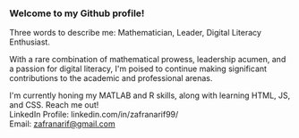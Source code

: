 ### Welcome to my Github profile!
Three words to describe me: Mathematician, Leader, Digital Literacy Enthusiast.

With a rare combination of mathematical prowess, leadership acumen, and a passion for digital literacy, I'm poised to continue making significant contributions to the academic and professional arenas.

I'm currently honing my MATLAB and R skills, along with learning HTML, JS, and CSS.
Reach me out!
<br>
LinkedIn Profile: linkedin.com/in/zafranarif99/
<br>
Email: zafranarif@gmail.com
<!--
**zafranarif99/zafranarif99** is a ✨ _special_ ✨ repository because its `README.md` (this file) appears on your GitHub profile.

Here are some ideas to get you started:

- 🔭 I’m currently working on ...
- 🌱 I’m currently learning ...
- 👯 I’m looking to collaborate on ...
- 🤔 I’m looking for help with ...
- 💬 Ask me about ...
- 📫 How to reach me: ...
- 😄 Pronouns: ...
- ⚡ Fun fact: ...
-->
